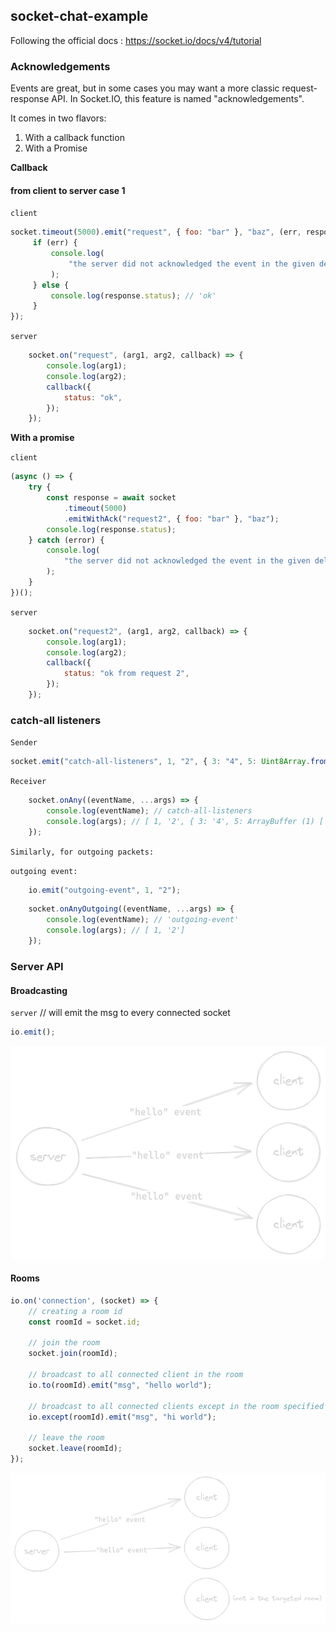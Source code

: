 
## socket-chat-example

Following the official docs : https://socket.io/docs/v4/tutorial


### Acknowledgements
Events are great, but in some cases you may want a more classic request-response API. In Socket.IO, this feature is named "acknowledgements".

It comes in two flavors:

1. With a callback function
2. With a Promise

**Callback**

#### from client to server case 1

`client`

```js
socket.timeout(5000).emit("request", { foo: "bar" }, "baz", (err, response) => {
     if (err) {
         console.log(
             "the server did not acknowledged the event in the given delay"
         );
     } else {
         console.log(response.status); // 'ok'
     }
});
```

`server`

```js
    socket.on("request", (arg1, arg2, callback) => {
        console.log(arg1);
        console.log(arg2);
        callback({
            status: "ok",
        });
    });
```

**With a promise**

`client`

```js
(async () => {
    try {
        const response = await socket
            .timeout(5000)
            .emitWithAck("request2", { foo: "bar" }, "baz");
        console.log(response.status);
    } catch (error) {
        console.log(
            "the server did not acknowledged the event in the given delay"
        );
    }
})();
```

`server`

```js
    socket.on("request2", (arg1, arg2, callback) => {
        console.log(arg1);
        console.log(arg2);
        callback({
            status: "ok from request 2",
        });
    });
```

### catch-all listeners

`Sender`

```js
socket.emit("catch-all-listeners", 1, "2", { 3: "4", 5: Uint8Array.from([6]) });
```
`Receiver`

```js
    socket.onAny((eventName, ...args) => {
        console.log(eventName); // catch-all-listeners
        console.log(args); // [ 1, '2', { 3: '4', 5: ArrayBuffer (1) [ 6 ] } ]
    });
```

`Similarly, for outgoing packets:`

`outgoing event: `

```js
    io.emit("outgoing-event", 1, "2");
```
```js
    socket.onAnyOutgoing((eventName, ...args) => {
        console.log(eventName); // 'outgoing-event'
        console.log(args); // [ 1, '2']
    });
```

### Server API
#### Broadcasting

`server`
// will emit the msg to every connected socket

```js
io.emit();
```
![ref](/public/assets/Images/broadcasting-dark.png)

#### Rooms

```js
io.on('connection', (socket) => {
    // creating a room id
    const roomId = socket.id;
    
    // join the room
    socket.join(roomId);

    // broadcast to all connected client in the room
    io.to(roomId).emit("msg", "hello world");

    // broadcast to all connected clients except in the room specified
    io.except(roomId).emit("msg", "hi world");

    // leave the room
    socket.leave(roomId);
});
```
![ref](/public/assets/Images/room-dark.png)